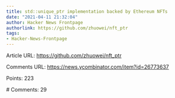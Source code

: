 ```yaml
---
title: std::unique_ptr implementation backed by Ethereum NFTs
date: "2021-04-11 21:32:04"
author: Hacker News Frontpage
authorlink: https://github.com/zhuowei/nft_ptr
tags:
- Hacker-News-Frontpage
---
```


<p>Article URL: <a href="https://github.com/zhuowei/nft_ptr">https://github.com/zhuowei/nft_ptr</a></p>
<p>Comments URL: <a href="https://news.ycombinator.com/item?id=26773637">https://news.ycombinator.com/item?id=26773637</a></p>
<p>Points: 223</p>
<p># Comments: 29</p>
